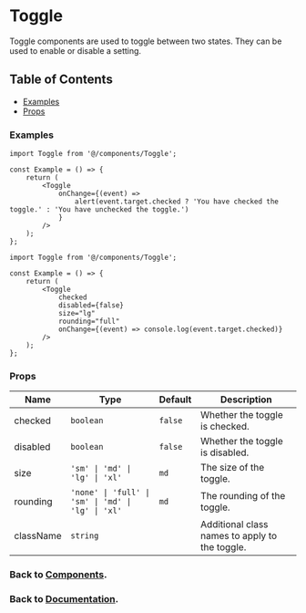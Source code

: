 # Toggle

Toggle components are used to toggle between two states. They can be used to enable or disable a setting.

## Table of Contents

-   [Examples](#examples)
-   [Props](#props)

### Examples

```tsx
import Toggle from '@/components/Toggle';

const Example = () => {
    return (
        <Toggle
            onChange={(event) =>
                alert(event.target.checked ? 'You have checked the toggle.' : 'You have unchecked the toggle.')
            }
        />
    );
};
```

```tsx
import Toggle from '@/components/Toggle';

const Example = () => {
    return (
        <Toggle
            checked
            disabled={false}
            size="lg"
            rounding="full"
            onChange={(event) => console.log(event.target.checked)}
        />
    );
};
```

### Props

| Name      | Type                                               | Default | Description                                    |
| --------- | -------------------------------------------------- | ------- | ---------------------------------------------- |
| checked   | `boolean`                                          | `false` | Whether the toggle is checked.                 |
| disabled  | `boolean`                                          | `false` | Whether the toggle is disabled.                |
| size      | `'sm' \| 'md' \| 'lg' \| 'xl'`                     | `md`    | The size of the toggle.                        |
| rounding  | `'none' \| 'full' \| 'sm' \| 'md' \| 'lg' \| 'xl'` | `md`    | The rounding of the toggle.                    |
| className | `string`                                           |         | Additional class names to apply to the toggle. |

### Back to [Components](../README.md).

### Back to [Documentation](../../README.md).
